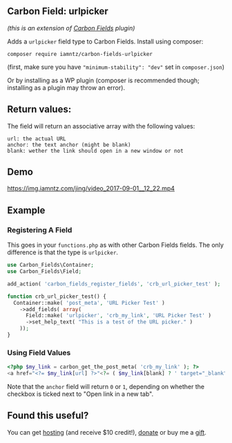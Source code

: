 ## Carbon Field: urlpicker

_(this is an extension of [Carbon Fields](http://carbonfields.net/) plugin)_

Adds a `urlpicker` field type to Carbon Fields. Install using composer:
```cli
composer require iamntz/carbon-fields-urlpicker
```

(first, make sure you have `"minimum-stability": "dev"` set in `composer.json`)

Or by installing as a WP plugin (composer is recommended though; installing as a plugin may throw an error).

## Return values:
The field will return an associative array with the following values:

```
url: the actual URL
anchor: the text anchor (might be blank)
blank: wether the link should open in a new window or not
```

## Demo

https://img.iamntz.com/jing/video_2017-09-01__12_22.mp4

## Example

### Registering A Field
This goes in your `functions.php` as with other Carbon Fields fields. The only difference is that the type is `urlpicker`.

```php
use Carbon_Fields\Container;
use Carbon_Fields\Field;

add_action( 'carbon_fields_register_fields', 'crb_url_picker_test' );

function crb_url_picker_test() {
  Container::make( 'post_meta', 'URL Picker Test' )
    ->add_fields( array(
      Field::make( 'urlpicker', 'crb_my_link', 'URL Picker Test' )
      ->set_help_text( "This is a test of the URL picker." )
    ));
}
```

### Using Field Values

```php
<?php $my_link = carbon_get_the_post_meta( 'crb_my_link' ); ?>
<a href="<?= $my_link[url] ?>"<?= ( $my_link[blank] ? ' target="_blank"' : '') ?>><?= $my_link[anchor] ?></a>
```

Note that the `anchor` field will return `0` or `1`, depending on whether the checkbox is ticked next to "Open link in a new tab".

## Found this useful?

You can get [hosting](https://m.do.co/c/c95a44d0e992) (and receive $10 credit!), [donate](https://www.paypal.me/iamntz) or buy me a [gift](http://iamntz.com/wishlist).

